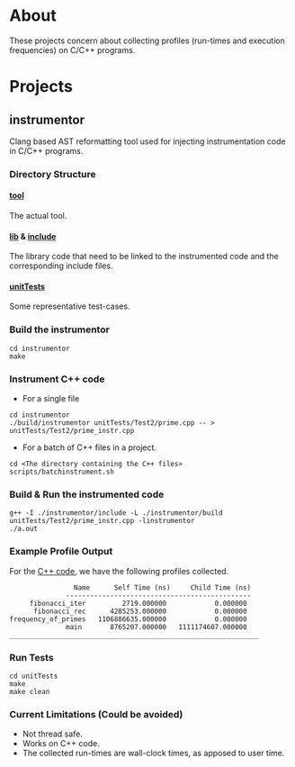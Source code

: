 # About
These projects concern about collecting profiles (run-times and execution
  frequencies) on C/C++ programs.

# Projects
## instrumentor
 Clang based AST reformatting tool used for injecting instrumentation code in
 C/C++ programs.
### Directory Structure
#### [tool](instrumentor/tool)
The actual tool.
#### [lib](instrumentor/lib) & [include](instrumentor/include)
The library code that need to be linked to the instrumented code and the
corresponding include files.
#### [unitTests](instrumentor/unitTests)
Some representative test-cases.

### Build the instrumentor
```
cd instrumentor
make
```

### Instrument C++ code
- For a single file
```
cd instrumentor
./build/instrumentor unitTests/Test2/prime.cpp -- > unitTests/Test2/prime_instr.cpp
```
- For a batch of C++ files in a project.
```
cd <The directory containing the C++ files>
scripts/batchinstrument.sh
```

### Build & Run the instrumented code
```
g++ -I ./instrumentor/include -L ./instrumentor/build unitTests/Test2/prime_instr.cpp -linstrumentor
./a.out
```
### Example Profile Output
For the [C++ code](unitTests/Test2/fibonacci.cpp), we have the following
profiles collected.
```
                Name      Self Time (ns)     Child Time (ns)
              ----------------------------------------------
     fibonacci_iter         2719.000000            0.000000
      fibonacci_rec      4285253.000000            0.000000
frequency_of_primes   1106886635.000000            0.000000
              main       8765207.000000   1111174607.000000
______________________________________________________________
```

### Run Tests

```
cd unitTests  
make
make clean
```

### Current Limitations (Could be avoided)
  - Not thread safe.
  - Works on  C++ code.
  - The collected run-times are wall-clock times, as apposed to user time.
